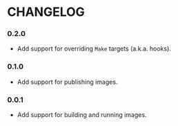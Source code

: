 CHANGELOG
=========

### 0.2.0

- Add support for overriding `Make` targets (a.k.a. hooks).

### 0.1.0

- Add support for publishing images.

### 0.0.1

- Add support for building and running images.
